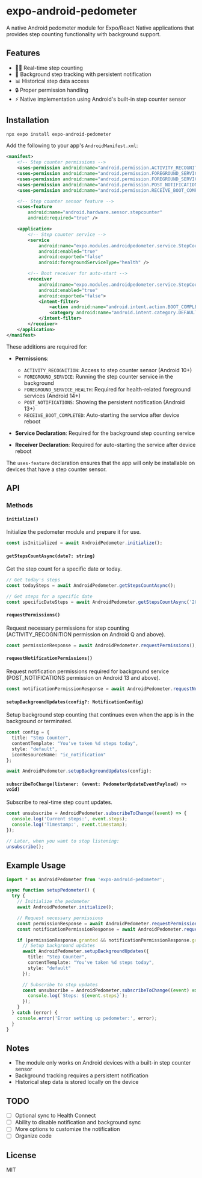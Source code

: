 # expo-android-pedometer

A native Android pedometer module for Expo/React Native applications that provides step counting functionality with background support.

## Features

- 🚶‍♂️ Real-time step counting
- 📱 Background step tracking with persistent notification
- 📊 Historical step data access
- 🔒 Proper permission handling
- ⚡ Native implementation using Android's built-in step counter sensor

## Installation

```bash
npx expo install expo-android-pedometer
```

Add the following to your app's `AndroidManifest.xml`:

```xml
<manifest>
    <!-- Step counter permissions -->
    <uses-permission android:name="android.permission.ACTIVITY_RECOGNITION" />
    <uses-permission android:name="android.permission.FOREGROUND_SERVICE" />
    <uses-permission android:name="android.permission.FOREGROUND_SERVICE_HEALTH" />
    <uses-permission android:name="android.permission.POST_NOTIFICATIONS" />
    <uses-permission android:name="android.permission.RECEIVE_BOOT_COMPLETED" />

    <!-- Step counter sensor feature -->
    <uses-feature 
        android:name="android.hardware.sensor.stepcounter"
        android:required="true" />

    <application>
        <!-- Step counter service -->
        <service 
            android:name="expo.modules.androidpedometer.service.StepCounterService"
            android:enabled="true"
            android:exported="false"
            android:foregroundServiceType="health" />

        <!-- Boot receiver for auto-start -->
        <receiver
            android:name="expo.modules.androidpedometer.service.StepCounterServiceLauncher"
            android:enabled="true"
            android:exported="false">
            <intent-filter>
                <action android:name="android.intent.action.BOOT_COMPLETED" />
                <category android:name="android.intent.category.DEFAULT" />
            </intent-filter>
        </receiver>
    </application>
</manifest>
```

These additions are required for:
- **Permissions**:
  - `ACTIVITY_RECOGNITION`: Access to step counter sensor (Android 10+)
  - `FOREGROUND_SERVICE`: Running the step counter service in the background
  - `FOREGROUND_SERVICE_HEALTH`: Required for health-related foreground services (Android 14+)
  - `POST_NOTIFICATIONS`: Showing the persistent notification (Android 13+)
  - `RECEIVE_BOOT_COMPLETED`: Auto-starting the service after device reboot

- **Service Declaration**: Required for the background step counting service
- **Receiver Declaration**: Required for auto-starting the service after device reboot

The `uses-feature` declaration ensures that the app will only be installable on devices that have a step counter sensor.

## API

### Methods

#### `initialize()`

Initialize the pedometer module and prepare it for use.

```typescript
const isInitialized = await AndroidPedometer.initialize();
```

#### `getStepsCountAsync(date?: string)`

Get the step count for a specific date or today.

```typescript
// Get today's steps
const todaySteps = await AndroidPedometer.getStepsCountAsync();

// Get steps for a specific date
const specificDateSteps = await AndroidPedometer.getStepsCountAsync('2024-03-15');
```

#### `requestPermissions()`

Request necessary permissions for step counting (ACTIVITY_RECOGNITION permission on Android Q and above).

```typescript
const permissionResponse = await AndroidPedometer.requestPermissions();
```

#### `requestNotificationPermissions()`

Request notification permissions required for background service (POST_NOTIFICATIONS permission on Android 13 and above).

```typescript
const notificationPermissionResponse = await AndroidPedometer.requestNotificationPermissions();
```

#### `setupBackgroundUpdates(config?: NotificationConfig)`

Setup background step counting that continues even when the app is in the background or terminated.

```typescript
const config = {
  title: "Step Counter",
  contentTemplate: "You've taken %d steps today",
  style: "default",
  iconResourceName: "ic_notification"
};

await AndroidPedometer.setupBackgroundUpdates(config);
```

#### `subscribeToChange(listener: (event: PedometerUpdateEventPayload) => void)`

Subscribe to real-time step count updates.

```typescript
const unsubscribe = AndroidPedometer.subscribeToChange((event) => {
  console.log('Current steps:', event.steps);
  console.log('Timestamp:', event.timestamp);
});

// Later, when you want to stop listening:
unsubscribe();
```


## Example Usage

```typescript
import * as AndroidPedometer from 'expo-android-pedometer';

async function setupPedometer() {
  try {
    // Initialize the pedometer
    await AndroidPedometer.initialize();

    // Request necessary permissions
    const permissionResponse = await AndroidPedometer.requestPermissions();
    const notificationPermissionResponse = await AndroidPedometer.requestNotificationPermissions();

    if (permissionResponse.granted && notificationPermissionResponse.granted) {
      // Setup background updates
      await AndroidPedometer.setupBackgroundUpdates({
        title: "Step Counter",
        contentTemplate: "You've taken %d steps today",
        style: "default"
      });

      // Subscribe to step updates
      const unsubscribe = AndroidPedometer.subscribeToChange((event) => {
        console.log(`Steps: ${event.steps}`);
      });
    }
  } catch (error) {
    console.error('Error setting up pedometer:', error);
  }
}
```

## Notes

- The module only works on Android devices with a built-in step counter sensor
- Background tracking requires a persistent notification 
- Historical step data is stored locally on the device

## TODO
- [ ] Optional sync to Health Connect
- [ ] Ability to disable notification and background sync
- [ ] More options to customize the notification
- [ ] Organize code

## License

MIT

